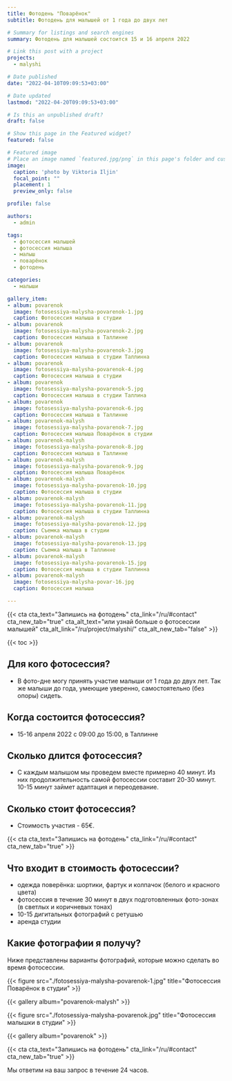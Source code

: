 ```yaml
---
title: Фотодень "Поварёнок"
subtitle: Фотодень для малышей от 1 года до двух лет

# Summary for listings and search engines
summary: Фотодень для малышей состоится 15 и 16 апреля 2022

# Link this post with a project
projects: 
  - malyshi

# Date published
date: "2022-04-10T09:09:53+03:00"

# Date updated
lastmod: "2022-04-20T09:09:53+03:00"

# Is this an unpublished draft?
draft: false

# Show this page in the Featured widget?
featured: false

# Featured image
# Place an image named `featured.jpg/png` in this page's folder and customize its options here.
image:
  caption: 'photo by Viktoria Iljin'
  focal_point: ""
  placement: 1
  preview_only: false

profile: false

authors:
  - admin

tags:
  - фотосессия малышей
  - фотосессия малыша
  - малыш
  - поварёнок
  - фотодень

categories:
  - малыши

gallery_item:
- album: povarenok
  image: fotosessiya-malysha-povarenok-1.jpg
  caption: Фотосессия малыша в студии 
- album: povarenok
  image: fotosessiya-malysha-povarenok-2.jpg
  caption: Фотосессия малыша в Таллинне 
- album: povarenok
  image: fotosessiya-malysha-povarenok-3.jpg
  caption: Фотосессия малыша в студии Таллинна
- album: povarenok
  image: fotosessiya-malysha-povarenok-4.jpg
  caption: Фотосессия малыша в студии 
- album: povarenok
  image: fotosessiya-malysha-povarenok-5.jpg
  caption: Фотосессия малыша в студии Таллина
- album: povarenok
  image: fotosessiya-malysha-povarenok-6.jpg
  caption: Фотосессия малыша в Таллинне
- album: povarenok-malysh
  image: fotosessiya-malysha-povarenok-7.jpg
  caption: Фотосессия малыша Поварёнок в студии  
- album: povarenok-malysh
  image: fotosessiya-malysha-povarenok-8.jpg
  caption: Фотосессия малыша в Таллинне  
- album: povarenok-malysh
  image: fotosessiya-malysha-povarenok-9.jpg
  caption: Фотосессия малыша Поварёнок  
- album: povarenok-malysh
  image: fotosessiya-malysha-povarenok-10.jpg
  caption: Фотосессия малыша в студии  
- album: povarenok-malysh
  image: fotosessiya-malysha-povarenok-11.jpg
  caption: Фотосессия малыша в студии Таллинна  
- album: povarenok-malysh
  image: fotosessiya-malysha-povarenok-12.jpg
  caption: Съемка малыша в студии  
- album: povarenok-malysh
  image: fotosessiya-malysha-povarenok-13.jpg
  caption: Съемка малыша в Таллинне  
- album: povarenok-malysh
  image: fotosessiya-malysha-povarenok-15.jpg
  caption: Фотосессия малыша в студии Таллинна 
- album: povarenok-malysh
  image: fotosessiya-malysha-povar-16.jpg
  caption: Фотосессия малыша 

---
```

{{< cta cta_text="Запишись на фотодень" cta_link="/ru/#contact" cta_new_tab="true" cta_alt_text="или узнай больше о фотосессии малышей" cta_alt_link="/ru/project/malyshi/" cta_alt_new_tab="false" >}}

{{< toc >}}

## Для кого фотосессия?
- В фото-дне могу принять участие малыши от 1 года до двух лет. Так же малыши до года, умеющие уверенно, самостоятельно (без опоры) сидеть.

## Когда состоится фотосессия?
- 15-16 апреля 2022 с 09:00 до 15:00, в Таллинне

## Сколько длится фотосессия?
- С каждым малышом мы проведем вместе примерно 40 минут. Из них продолжительность самой фотосессии составит 20-30 минут. 10-15 минут займет адаптация и переодевание. 

## Сколько стоит фотосессия?
- Стоимость участия - 65€.

{{< cta cta_text="Запишись на фотодень" cta_link="/ru/#contact" cta_new_tab="true" >}}

## Что входит в стоимость фотосессии?
- одежда поверёнка: шортики, фартук и колпачок (белого и красного цвета)
- фотосессия в течение 30 минут в двух подготовленных фото-зонах (в светлых и коричневых тонах)
- 10-15 дигитальных фотографий с ретушью
- аренда студии

## Какие фотографии я получу?

Ниже представлены варианты фотографий, которые можно сделать во время фотосессии.

{{< figure src="./fotosessiya-malysha-povarenok-1.jpg" title="Фотосессия Поварёнок в студии" >}}

{{< gallery album="povarenok-malysh" >}}

{{< figure src="./fotosessiya-malysha-povarenok.jpg" title="Фотосессия малышки в студии" >}}

{{< gallery album="povarenok" >}}

{{< cta cta_text="Запишись на фотодень" cta_link="/ru/#contact" cta_new_tab="true" >}}

Мы ответим на ваш запрос в течение 24 часов.
